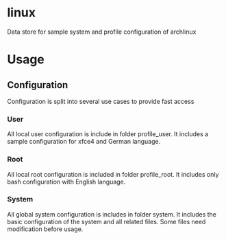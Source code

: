 # linux
Data store for sample system and profile configuration of archlinux

# Usage
## Configuration
Configuration is split into several use cases to provide fast access
### User
All local user configuration is include in folder profile_user. It
includes a sample configuration for xfce4 and German language.
### Root
All local root configuration is included in folder profile_root. It
includes only bash configuration with English language.
### System
All global system configuration is includes in folder system. It
includes the basic configuration of the system and all related
files. Some files need modification before usage.
